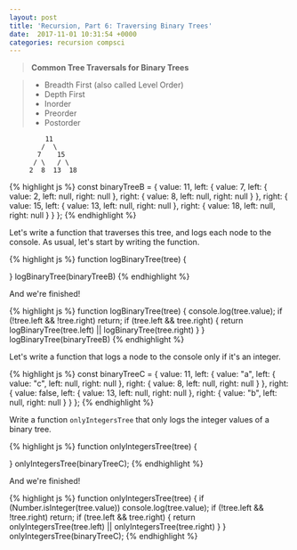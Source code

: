 ```yaml
---
layout: post
title: 'Recursion, Part 6: Traversing Binary Trees'
date:  2017-11-01 10:31:54 +0000 
categories: recursion compsci
---
```

> **Common Tree Traversals for Binary Trees**

> - Breadth First (also called Level Order)
> - Depth First
  > - Inorder 
  > - Preorder 
  > - Postorder


	         11
	        /  \
	       7    15
	      / \   / \
	     2  8  13  18


{% highlight js %}
const binaryTreeB = {
  value: 11, 
  left: {
    value: 7, 
    left: {
      value: 2, 
      left: null, 
      right: null
    }, 
    right: {
      value: 8, 
      left: null, 
      right: null
    }
  }, 
  right: {
    value: 15,
    left: {
      value: 13, 
      left: null, 
      right: null
    }, 
    right: {
      value: 18, 
      left: null, 
      right: null
    }
  }
};
{% endhighlight %}



Let's write a function that traverses this tree, and logs each node to the console.  As usual, let's start by writing the function.

{% highlight js %}
function logBinaryTree(tree) {
	
}
logBinaryTree(binaryTreeB)
{% endhighlight %}


And we're finished!

{% highlight js %}
function logBinaryTree(tree) {
  console.log(tree.value);
  if (!tree.left && !tree.right) return;
  if (tree.left && tree.right) {
    return logBinaryTree(tree.left) || logBinaryTree(tree.right)
  }
}
logBinaryTree(binaryTreeB)
{% endhighlight %}


Let's write a function that logs a node to the console only if it's an integer.

{% highlight js %}
const binaryTreeC = {
  value: 11, 
  left: {
    value: "a", 
    left: {
      value: "c", 
      left: null, 
      right: null
    }, 
    right: {
      value: 8, 
      left: null, 
      right: null
    }
  }, 
  right: {
    value: false,
    left: {
      value: 13, 
      left: null, 
      right: null
    }, 
    right: {
      value: "b", 
      left: null, 
      right: null
    }
  }
};
{% endhighlight %}

Write a function `onlyIntegersTree` that only logs the integer values of a binary tree.

{% highlight js %}
function onlyIntegersTree(tree) {

}
onlyIntegersTree(binaryTreeC);
{% endhighlight %}

And we're finished!

{% highlight js %}
function onlyIntegersTree(tree) {
  if (Number.isInteger(tree.value)) console.log(tree.value);
  if (!tree.left && !tree.right) return;
  if (tree.left && tree.right) {
    return onlyIntegersTree(tree.left) || onlyIntegersTree(tree.right)
  }
}
onlyIntegersTree(binaryTreeC);
{% endhighlight %}